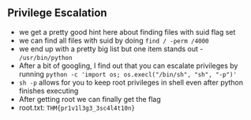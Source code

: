 ## Privilege Escalation

* we get a pretty good hint here about finding files with suid flag set
* we can find all files with suid by doing `find / -perm /4000`
* we end up with a pretty big list but one item stands out - `/usr/bin/python`
* After a bit of googling, I find out that you can escalate privileges by running `python -c 'import os; os.execl("/bin/sh", "sh", "-p")'`
* `sh -p` allows for you to keep root privileges in shell even after python finishes executing
* After getting root we can finally get the flag
* root.txt: `THM{pr1v1l3g3_3sc4l4t10n}`